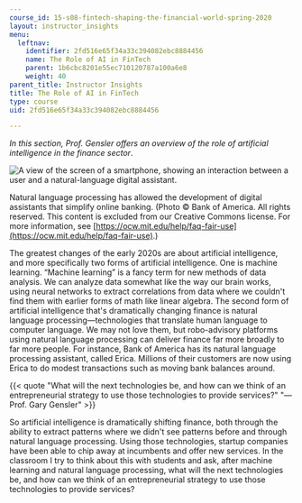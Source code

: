 ```yaml
---
course_id: 15-s08-fintech-shaping-the-financial-world-spring-2020
layout: instructor_insights
menu:
  leftnav:
    identifier: 2fd516e65f34a33c394082ebc8884456
    name: The Role of AI in FinTech
    parent: 1b6cbc8201e55ec710120787a100a6e8
    weight: 40
parent_title: Instructor Insights
title: The Role of AI in FinTech
type: course
uid: 2fd516e65f34a33c394082ebc8884456

---
```


_In this section, Prof. Gensler offers an overview of the role of artificial intelligence in the finance sector_.

![A view of the screen of a smartphone, showing an interaction between a user and a natural-language digital assistant.](/coursemedia/15-s08-fintech-shaping-the-financial-world-spring-2020/5a35dd6fd262e37f4b6e94cdc91a6c27_Capture.png)

Natural language processing has allowed the development of digital assistants that simplify online banking. (Photo © Bank of America. All rights reserved. This content is excluded from our Creative Commons license. For more information, see [https://ocw.mit.edu/help/faq-fair-use](https://ocw.mit.edu/help/faq-fair-use).)

The greatest changes of the early 2020s are about artificial intelligence, and more specifically two forms of artificial intelligence. One is machine learning. “Machine learning” is a fancy term for new methods of data analysis. We can analyze data somewhat like the way our brain works, using neural networks to extract correlations from data where we couldn't find them with earlier forms of math like linear algebra. The second form of artificial intelligence that's dramatically changing finance is natural language processing—technologies that translate human language to computer language. We may not love them, but robo-advisory platforms using natural language processing can deliver finance far more broadly to far more people. For instance, Bank of America has its natural language processing assistant, called Erica. Millions of their customers are now using Erica to do modest transactions such as moving bank balances around.

{{< quote "What will the next technologies be, and how can we think of an entrepreneurial strategy to use those technologies to provide services?" "— Prof. Gary Gensler" >}}

So artificial intelligence is dramatically shifting finance, both through the ability to extract patterns where we didn't see patterns before and through natural language processing. Using those technologies, startup companies have been able to chip away at incumbents and offer new services. In the classroom I try to think about this with students and ask, after machine learning and natural language processing, what will the next technologies be, and how can we think of an entrepreneurial strategy to use those technologies to provide services?